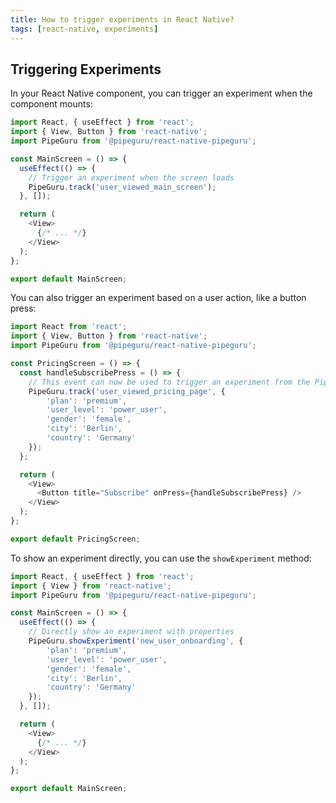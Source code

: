 ```yaml
---
title: How to trigger experiments in React Native?
tags: [react-native, experiments]
---
```


## Triggering Experiments

In your React Native component, you can trigger an experiment when the component mounts:

```javascript
import React, { useEffect } from 'react';
import { View, Button } from 'react-native';
import PipeGuru from '@pipeguru/react-native-pipeguru';

const MainScreen = () => {
  useEffect(() => {
    // Trigger an experiment when the screen loads
    PipeGuru.track('user_viewed_main_screen');
  }, []);

  return (
    <View>
      {/* ... */}
    </View>
  );
};

export default MainScreen;
```

You can also trigger an experiment based on a user action, like a button press:

```javascript
import React from 'react';
import { View, Button } from 'react-native';
import PipeGuru from '@pipeguru/react-native-pipeguru';

const PricingScreen = () => {
  const handleSubscribePress = () => {
    // This event can now be used to trigger an experiment from the PipeGuru dashboard
    PipeGuru.track('user_viewed_pricing_page', {
        'plan': 'premium',
        'user_level': 'power_user',
        'gender': 'female',
        'city': 'Berlin',
        'country': 'Germany'
    });
  };

  return (
    <View>
      <Button title="Subscribe" onPress={handleSubscribePress} />
    </View>
  );
};

export default PricingScreen;
```

To show an experiment directly, you can use the `showExperiment` method:

```javascript
import React, { useEffect } from 'react';
import { View } from 'react-native';
import PipeGuru from '@pipeguru/react-native-pipeguru';

const MainScreen = () => {
  useEffect(() => {
    // Directly show an experiment with properties
    PipeGuru.showExperiment('new_user_onboarding', {
        'plan': 'premium',
        'user_level': 'power_user',
        'gender': 'female',
        'city': 'Berlin',
        'country': 'Germany'
    });
  }, []);

  return (
    <View>
      {/* ... */}
    </View>
  );
};

export default MainScreen;
```
